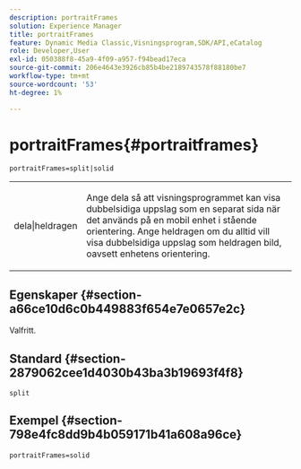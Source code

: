 ```yaml
---
description: portraitFrames
solution: Experience Manager
title: portraitFrames
feature: Dynamic Media Classic,Visningsprogram,SDK/API,eCatalog
role: Developer,User
exl-id: 050388f8-45a9-4f09-a957-f94bead17eca
source-git-commit: 206e4643e3926cb85b4be2189743578f88180be7
workflow-type: tm+mt
source-wordcount: '53'
ht-degree: 1%

---
```


# portraitFrames{#portraitframes}

`portraitFrames=split|solid`

<table id="table_1D425B7685D448459CD3FE8D683C813C"> 
 <tbody> 
  <tr> 
   <td colname="col1"> <p> <span class="codeph"> dela|heldragen</span> </p> </td> 
   <td colname="col2"> <p>Ange <span class="codeph"> dela</span> så att visningsprogrammet kan visa dubbelsidiga uppslag som en separat sida när det används på en mobil enhet i stående orientering. Ange <span class="codeph"> heldragen</span> om du alltid vill visa dubbelsidiga uppslag som heldragen bild, oavsett enhetens orientering. </p> </td> 
  </tr> 
 </tbody> 
</table>

## Egenskaper {#section-a66ce10d6c0b449883f654e7e0657e2c}

Valfritt.

## Standard {#section-2879062cee1d4030b43ba3b19693f4f8}

`split`

## Exempel {#section-798e4fc8dd9b4b059171b41a608a96ce}

`portraitFrames=solid`
